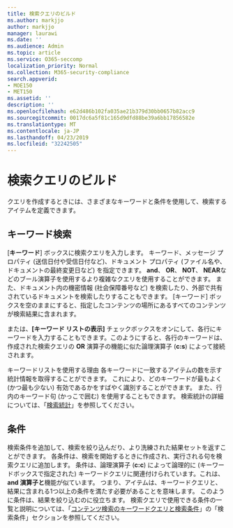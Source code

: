 ```yaml
---
title: 検索クエリのビルド
ms.author: markjjo
author: markjjo
manager: laurawi
ms.date: ''
ms.audience: Admin
ms.topic: article
ms.service: O365-seccomp
localization_priority: Normal
ms.collection: M365-security-compliance
search.appverid:
- MOE150
- MET150
ms.assetid: ''
description: ''
ms.openlocfilehash: e62d486b102fa035ae21b379d30bb0657b82acc9
ms.sourcegitcommit: 0017dc6a5f81c165d9dfd88be39a6bb17856582e
ms.translationtype: MT
ms.contentlocale: ja-JP
ms.lasthandoff: 04/23/2019
ms.locfileid: "32242505"
---
```

# <a name="build-search-queries"></a>検索クエリのビルド

クエリを作成するときには、さまざまなキーワードと条件を使用して、検索するアイテムを定義できます。

## <a name="keyword-searches"></a>キーワード検索

[**キーワード**] ボックスに検索クエリを入力します。 キーワード、メッセージ プロパティ (送信日付や受信日付など)、ドキュメント プロパティ (ファイル名や、ドキュメントの最終変更日など) を指定できます。 **and**、 **OR**、 **NOT**、 **NEAR**などのブール演算子を使用するより複雑なクエリを使用することができます。 また、ドキュメント内の機密情報 (社会保障番号など) を検索したり、外部で共有されているドキュメントを検索したりすることもできます。 [キーワード] ボックスを空のままにすると、指定したコンテンツの場所にあるすべてのコンテンツが検索結果に含まれます。
    
または、**[キーワード リストの表示]** チェックボックスをオンにして、各行にキーワードを入力することもできます。このようにすると、各行のキーワードは、作成された検索クエリの **OR** 演算子の機能に似た論理演算子 (**c:s**) によって接続されます。 
    
キーワードリストを使用する理由 各キーワードに一致するアイテムの数を示す統計情報を取得することができます。 これにより、どのキーワードが最もよく (かつ最も少ない) 有効であるかをすばやく識別することができます。 また、行内のキーワード句 (かっこで囲む) を使用することもできます。 検索統計の詳細については、「[検索統計](search-statistics.md)」を参照してください。

## <a name="conditions"></a>条件
    
検索条件を追加して、検索を絞り込んだり、より洗練された結果セットを返すことができます。 各条件は、検索を開始するときに作成され、実行される句を検索クエリに追加します。 条件は、論理演算子 (**c:c**) によって論理的に (キーワードボックスで指定された) キーワードクエリに関連付けられています。これは、 **and 演算子と**機能が似ています。 つまり、アイテムは、キーワードクエリと、結果に含まれる1つ以上の条件を満たす必要があることを意味します。 このように条件は、結果を絞り込むのに役立ちます。 検索クエリで使用できる条件の一覧と説明については、「[コンテンツ検索のキーワードクエリと検索条件](../keyword-queries-and-search-conditions.md#search-conditions)」の「検索条件」セクションを参照してください。


